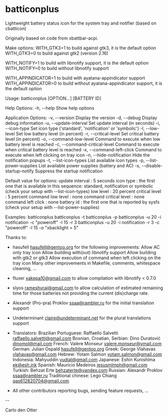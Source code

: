 # batticonplus
Lightweight battery status icon for the system tray and notifier (based on cbatticon)

Originally based on code from xbattbar-acpi.

Make options:
  WITH_GTK3=1 to build against gtk3, it is the default option
  WITH_GTK3=0 to build against gtk2 (version 2.16)

  WITH_NOTIFY=1 to build with libnotify support, it is the default option
  WITH_NOTIFY=0 to build without libnotify support

  WITH_APPINDICATOR=1 to build with ayatana-appindicator support
  WITH_APPINDICATOR=0 to build without ayatana-appindicator support, it is the default option

Usage:
  batticonplus [OPTION...] [BATTERY ID]

Help Options:
  -h, --help                       Show help options

Application Options:
  -v, --version                    Display the version
  -d, --debug                      Display debug information
  -u, --update-interval            Set update interval (in seconds)
  -i, --icon-type                  Set icon type ('standard', 'notification' or 'symbolic')
  -l, --low-level                  Set low battery level (in percent)
  -r, --critical-level             Set critical battery level (in percent)
  -o, --command-low-level          Command to execute when low battery level is reached
  -c, --command-critical-level     Command to execute when critical battery level is reached
  -x, --command-left-click         Command to execute when left clicking on tray icon
  -n, --hide-notification          Hide the notification popups
  -t, --list-icon-types            List available icon types
  -p, --list-power-supplies        List available power supplies (battery and AC)
  -s, --disable-startup-notify     Suppress the startup notification

Default value for options:
  update interval        : 5 seconds
  icon type              : the first one that is available in this sequence:
                           standard, notification or symbolic
                           (check your setup with --list-icon-types)
  low level              : 20 percent
  critical level         : 5 percent
  command low level      : none
  command critical level : none
  command left click     : none
  battery id             : the first one that is reported by sysfs
                           (check your setup with --list-power-supplies)

Examples:
  batticonplus
  batticonplus -t
  batticonplus -p
  batticonplus -u 20 -i notification -c "poweroff" -l 15 -r 3
  batticonplus -u 20 -i notification -r 3 -c "poweroff" -l 15 -o "xbacklight = 5"

Thanks to:

  - hasufell <hasufell@gentoo.org> for the following improvements:
  Allow AC only tray icon
  Allow building with(out) libnotify support
  Allow building with gtk2 or gtk3
  Allow execution of command when left clicking on the tray icon
  Many other improvements in Makefile, comments, whitespace cleaning, ...

  - fluxer <xakepa10@gmail.com> to allow compilation with libnotify < 0.7.0

  - slyos <rameshvraj@gmail.com> to allow calculation of estimated remaining
  time for those batteries not providing the current (dis)charge rate.

  - Alexandr (Pro-pra) Proklov <ssaa@rambler.ru> for the initial translation support

  - Undeterminant <claire@undeterminant.net> for the plural translations support

  - Translators:
  Brazilian Portuguese: Raffaello Salvetti <raffaello.salvetti@gmail.com>
  Bosnian, Croatian, Serbian: Dino Duratović <dinomol@mail.com>
  French: Valère Monseur <valere.monseur@ymail.com>
  German: Julian Ospald <hasufell@gentoo.org>
  Greek: George Vlahavas <vlahavas@gmail.com>
  Hebrew: Yotam Salmon <yotam.salmon@gmail.com>
  Indonesia: Mahyuddin <yudial@gmail.com>
  Japanese: Eshin Kunishima <ek@esh.ink>
  Spanish: Mauricio Medeiros <jesusmlmph@gmail.com>
  Turkish: Behzat Erte <behzaterte@yandex.com>
  Russian: Alexandr Proklov <ssaa@rambler.ru>
  Traditional chinese: Lego Chiang <qas612820704@gmail.com>

  - All other contributors reporting bugs, sending feature requests, ...

--

 Carlo den Otter

